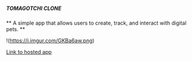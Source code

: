 ##### TOMAGOTCHI CLONE

** A simple app that allows users to create, track, and interact with digital pets. **

!(https://i.imgur.com/GKBa6aw.png)

[Link to hosted app](https://arcane-temple-24813.herokuapp.com/user/login)